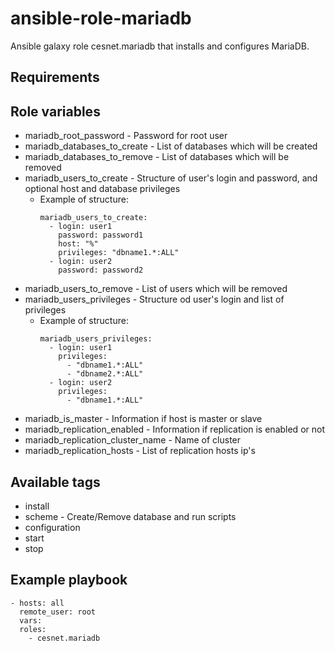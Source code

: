 # ansible-role-mariadb

Ansible galaxy role cesnet.mariadb that installs and configures MariaDB.

## Requirements


## Role variables
* mariadb_root_password - Password for root user
* mariadb_databases_to_create - List of databases which will be created
* mariadb_databases_to_remove - List of databases which will be removed
* mariadb_users_to_create - Structure of user's login and password, and optional host and database privileges
    * Example of structure: 
        ```
        mariadb_users_to_create:
          - login: user1
            password: password1
            host: "%"
            privileges: "dbname1.*:ALL"
          - login: user2
            password: password2
        ```
* mariadb_users_to_remove - List of users which will be removed
* mariadb_users_privileges - Structure od user's login and list of privileges
    * Example of structure: 
        ```
        mariadb_users_privileges:
          - login: user1
            privileges:
              - "dbname1.*:ALL"
              - "dbname2.*:ALL"
          - login: user2
            privileges:
              - "dbname1.*:ALL"
        ```
* mariadb_is_master - Information if host is master or slave
* mariadb_replication_enabled - Information if replication is enabled or not
* mariadb_replication_cluster_name - Name of cluster
* mariadb_replication_hosts - List of replication hosts ip's 
## Available tags
* install
* scheme - Create/Remove database and run scripts
* configuration
* start
* stop

## Example playbook
```
- hosts: all
  remote_user: root
  vars:
  roles:
    - cesnet.mariadb
```
